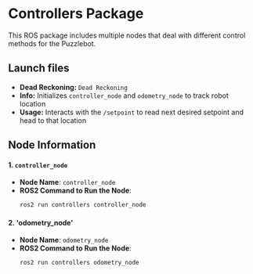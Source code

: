 # Controllers Package
This ROS package includes multiple nodes that deal with different control methods for the Puzzlebot.

## Launch files
- **Dead Reckoning:** `Dead Reckoning`
- **Info:** Initializes `controller_node` and `odometry_node` to track robot location
- **Usage:** Interacts with the `/setpoint` to read next desired setpoint and head to that location
   
## Node Information

#### 1. `controller_node`
- **Node Name**: `controller_node`
- **ROS2 Command to Run the Node**:
  ```bash
  ros2 run controllers controller_node

#### 2. 'odometry_node'
- **Node Name**: `odometry_node`
- **ROS2 Command to Run the Node**:
  ```bash
  ros2 run controllers odometry_node
